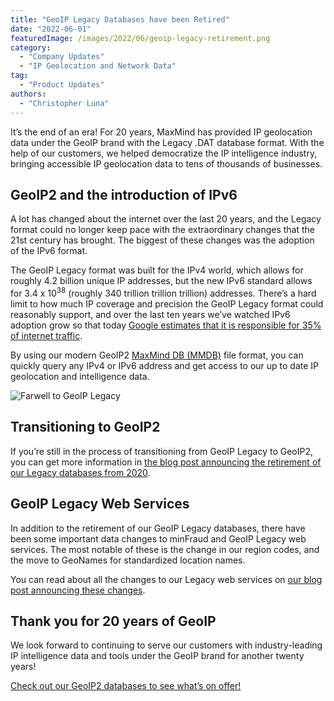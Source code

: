 ```yaml
---
title: "GeoIP Legacy Databases have been Retired"
date: "2022-06-01"
featuredImage: /images/2022/06/geoip-legacy-retirement.png
category:
  - "Company Updates"
  - "IP Geolocation and Network Data"
tag:
  - "Product Updates"
authors:
  - "Christopher Luna"
---
```


It’s the end of an era! For 20 years, MaxMind has provided IP geolocation data
under the GeoIP brand with the Legacy .DAT database format. With the help of our
customers, we helped  democratize the IP intelligence industry, bringing
accessible IP geolocation data to tens of thousands of businesses.

## GeoIP2 and the introduction of IPv6

A lot has changed about the internet over the last 20 years, and the Legacy
format could no longer keep pace with the extraordinary changes that the 21st
century has brought. The biggest of these changes was the adoption of the IPv6
format.

The GeoIP Legacy format was built for the IPv4 world, which allows for roughly
4.2 billion unique IP addresses, but the new IPv6 standard allows for 3.4 x
10<sup>38</sup> (roughly 340 trillion trillion trillion) addresses. There’s a
hard limit to how much IP coverage and precision the GeoIP Legacy format could
reasonably support, and over the last ten years we’ve watched IPv6 adoption grow
so that today [Google estimates that it is responsible for 35% of internet
traffic](https://www.google.com/intl/en/ipv6/statistics.html).

By using our modern GeoIP2 [MaxMind DB
(MMDB)](https://maxmind.github.io/MaxMind-DB/index.html) file format, you can
quickly query any IPv4 or IPv6 address and get access to our up to date IP
geolocation and intelligence data.

![Farwell to GeoIP Legacy](/images/2022/06/end-of-an-era.png)

## Transitioning to GeoIP2

If you’re still in the process of transitioning from GeoIP Legacy to GeoIP2, you
can get more information in [the blog post announcing the retirement of our
Legacy databases from
2020](/2020/06/retirement-of-geoip-legacy-downloadable-databases-in-may-2022).

## GeoIP Legacy Web Services

In addition to the retirement of our GeoIP Legacy databases, there have been
some important data changes to minFraud and GeoIP Legacy web services. The most
notable of these is the change in our region codes, and the move to GeoNames for
standardized location names.

You can read about all the changes to our Legacy web services on [our blog post
announcing these changes](/2020/06/data-changes-to-geoip-legacy-and-minfraud-legacy-web-services-in-may-2022).

## Thank you for 20 years of GeoIP

We look forward to continuing to serve our customers with industry-leading IP
intelligence data and tools under the GeoIP brand for another twenty years!

[Check out our GeoIP2 databases to see what’s on
offer!](https://www.maxmind.com/en/geoip2-databases)
